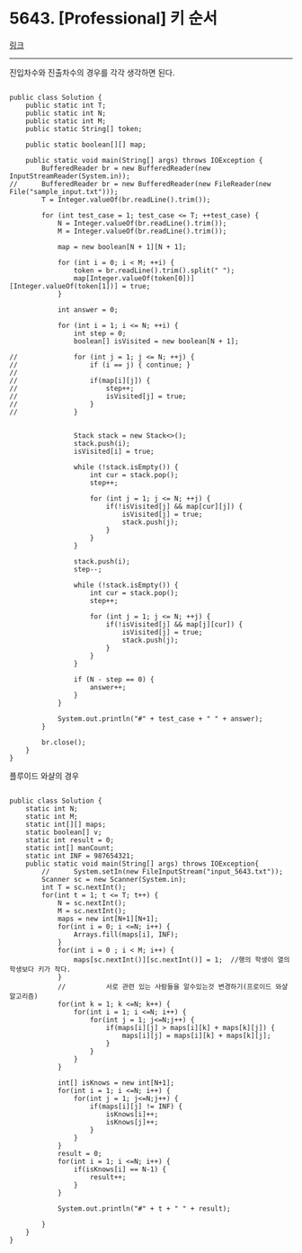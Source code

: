 # 5643. [Professional] 키 순서
[링크](https://swexpertacademy.com/main/code/problem/problemDetail.do?contestProbId=AWXQsLWKd5cDFAUo&categoryId=AWXQsLWKd5cDFAUo&categoryType=CODE)
<hr />
진입차수와 진출차수의 경우를 각각 생각하면 된다.<br />

<pre><code>
public class Solution {
	public static int T;
	public static int N;
	public static int M;
	public static String[] token;
	
	public static boolean[][] map;
	
	public static void main(String[] args) throws IOException {
		BufferedReader br = new BufferedReader(new InputStreamReader(System.in));
//		BufferedReader br = new BufferedReader(new FileReader(new File("sample_input.txt")));
		T = Integer.valueOf(br.readLine().trim());

		for (int test_case = 1; test_case <= T; ++test_case) {
			N = Integer.valueOf(br.readLine().trim());
			M = Integer.valueOf(br.readLine().trim());
			
			map = new boolean[N + 1][N + 1];
			
			for (int i = 0; i < M; ++i) {
				token = br.readLine().trim().split(" ");
				map[Integer.valueOf(token[0])][Integer.valueOf(token[1])] = true;
			}
			
			int answer = 0;
			
			for (int i = 1; i <= N; ++i) {
				int step = 0;
				boolean[] isVisited = new boolean[N + 1];
				
//				for (int j = 1; j <= N; ++j) {
//					if (i == j) { continue; }
//					
//					if(map[i][j]) {
//						step++;
//						isVisited[j] = true;
//					}
//				}


				Stack<Integer> stack = new Stack<>();
				stack.push(i);
				isVisited[i] = true;
				
				while (!stack.isEmpty()) {
					int cur = stack.pop();
					step++;
					
					for (int j = 1; j <= N; ++j) {
						if(!isVisited[j] && map[cur][j]) {
							isVisited[j] = true;
							stack.push(j);
						}
					}
				}
				
				stack.push(i);
				step--;
				
				while (!stack.isEmpty()) {
					int cur = stack.pop();
					step++;
					
					for (int j = 1; j <= N; ++j) {
						if(!isVisited[j] && map[j][cur]) {
							isVisited[j] = true;
							stack.push(j);
						}
					}
				}
				
				if (N - step == 0) {
					answer++;
				}
			}
			
			System.out.println("#" + test_case + " " + answer);
		}
		
		br.close();
	}
}
</pre></code>
플루이드 와샬의 경우<br>
<pre><code>
public class Solution {
	static int N;
	static int M;
	static int[][] maps;
	static boolean[] v;
	static int result = 0;
	static int[] manCount;
	static int INF = 987654321;
	public static void main(String[] args) throws IOException{
		//		System.setIn(new FileInputStream("input_5643.txt"));
		Scanner sc = new Scanner(System.in);
		int T = sc.nextInt();
		for(int t = 1; t <= T; t++) {
			N = sc.nextInt();
			M = sc.nextInt();		
			maps = new int[N+1][N+1];
			for(int i = 0; i <=N; i++) {
				Arrays.fill(maps[i], INF);
			}
			for(int i = 0 ; i < M; i++) {
				maps[sc.nextInt()][sc.nextInt()] = 1;  //행의 학생이 열의 학생보다 키가 작다.
			}
			//			서로 관련 있는 사람들을 알수있는것 변경하기(프로이드 와샬 알고리즘)
			for(int k = 1; k <=N; k++) {
				for(int i = 1; i <=N; i++) {
					for(int j = 1; j<=N;j++) {
						if(maps[i][j] > maps[i][k] + maps[k][j]) {
							maps[i][j] = maps[i][k] + maps[k][j];
						}
					}
				}
			}

			int[] isKnows = new int[N+1];
			for(int i = 1; i <=N; i++) {
				for(int j = 1; j<=N;j++) {
					if(maps[i][j] != INF) {
						isKnows[i]++;
						isKnows[j]++;
					}
				}
			}
			result = 0;
			for(int i = 1; i <=N; i++) {
				if(isKnows[i] == N-1) {
					result++;
				}
			}

			System.out.println("#" + t + " " + result);

		}
	}
}
</pre></code>